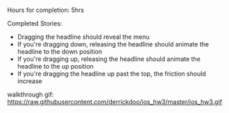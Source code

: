 Hours for completion: 5hrs

Completed Stories:
  - Dragging the headline should reveal the menu
  - If you're dragging down, releasing the headline should animate the headline to the down position
  - If you're dragging up, releasing the headline should animate the headline to the up position
  - If you're dragging the headline up past the top, the friction should increase


walkthrough gif: https://raw.githubusercontent.com/derrickdoo/ios_hw3/master/ios_hw3.gif 
